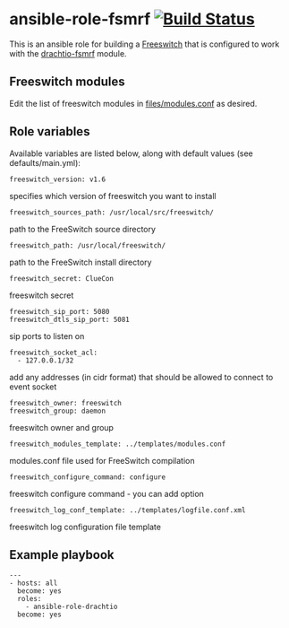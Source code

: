# ansible-role-fsmrf [![Build Status](https://secure.travis-ci.org/davehorton/ansible-role-fsmrf.png)](http://travis-ci.org/davehorton/ansible-role-fsmrf)

This is an ansible role for building a [Freeswitch](https://freeswitch.org/) that is configured to work with the [drachtio-fsmrf](https://github.com/davehorton/drachtio-fsmrf) module.

## Freeswitch modules
Edit the list of freeswitch modules in [files/modules.conf](files/modules.conf) as desired.

## Role variables

Available variables are listed below, along with default values (see defaults/main.yml):

```
freeswitch_version: v1.6 
```
specifies which version of freeswitch you want to install

```
freeswitch_sources_path: /usr/local/src/freeswitch/
```
path to the FreeSwitch source directory

```
freeswitch_path: /usr/local/freeswitch/
```
path to the FreeSwitch install directory

```
freeswitch_secret: ClueCon 
```
freeswitch secret

```
freeswitch_sip_port: 5080
freeswitch_dtls_sip_port: 5081
```
sip ports to listen on

```
freeswitch_socket_acl:
  - 127.0.0.1/32
```
add any addresses (in cidr format) that should be allowed to connect to event socket

```
freeswitch_owner: freeswitch
freeswitch_group: daemon
```
freeswitch owner and group

```
freeswitch_modules_template: ../templates/modules.conf 
```
modules.conf file used for FreeSwitch compilation

```
freeswitch_configure_command: configure 
```
freeswitch configure command - you can add option

```
freeswitch_log_conf_template: ../templates/logfile.conf.xml

```
freeswitch log configuration file template

## Example playbook
```
---
- hosts: all
  become: yes
  roles:
    - ansible-role-drachtio
  become: yes
```
